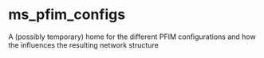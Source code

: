 # ms_pfim_configs
A (possibly temporary) home for the different PFIM configurations and how the influences the resulting network structure
